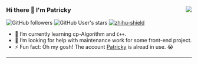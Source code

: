 ### Hi there 👋 I'm Patricky <img align="right" src="https://github-readme-stats.vercel.app/api?username=Patricky-Tau&show_icons=false&theme=light">

![GitHub followers](https://img.shields.io/github/followers/Patricky-Tau?style=social)   ![GitHub User's stars](https://img.shields.io/github/stars/Patricky-Tau?style=social) [![zhihu-shield]][zhihu]

- 🌱 I’m currently learning cp-Algorithm and `C++`.
- 🤔 I’m looking for help with maintenance work for some front-end project.
- ⚡ Fun fact: Oh my gosh! The account [Patricky](https://github.com/patricky) is alread in use. 😭

<!-- ### Github Visitors -->

<!-- [![](https://profile-counter.glitch.me/Patricky-Tau/count.svg)](https://github.com/Patricky-Tau) -->

--------------------------------
[zhihu]:https://www.zhihu.com/people/patricky-tekola "Zhihu is a Chinese platform for questioning and answering"
[zhihu-shield]:https://img.shields.io/badge/dynamic/json?color=0084ff&logo=zhihu&label=Patricky&query=%24.data.totalSubs&url=https%3A%2F%2Fapi.spencerwoo.com%2Fsubstats%2F%3Fsource%3Dzhihu%26queryKey%3Dpatricky-tekola
